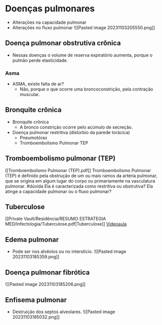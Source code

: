 # Doenças pulmonares
* Alterações na capacidade pulmonar 
* Alterações no fluxo pulmonar
![[Pasted image 20231103205550.png]]
## Doença pulmonar obstrutiva crônica
* Nessas doenças o volume de reserva expiratório aumenta, porque o pulmão perde elasticidade. 
### Asma
* ASMA, existe falta de ar? 
	* Não, porque o que ocorre uma broncoconstrição, pela contração muscular. 
## Bronquite crônica
* Bronquite crônica
	* A bronco constrição ocorre pelo acúmulo de secreção. 
* Doença pulmonar restritiva (distúrbio da parede torácica)
	* Pneumotórax
	* Tromboembolismo Pulmonar TEP
## Tromboembolismo pulmonar (TEP)
[[Tromboembolismo Pulmonar (TEP).pdf]]
Tromboembolismo Pulmonar (TEP) é definido pela obstrução de um ou mais ramos da artéria pulmonar, que se origina em algum lugar do corpo ou primariamente na vasculatura pulmonar.
#dúvida 
Ela é caracterizada como restritiva ou obstrutiva? 
Ela atinge a capacidade pulmonar ou o fluxo pulmonar? 
## Tuberculose
[[Private Vault/Residência/RESUMO ESTRATEGIA MED/Infectologia/Tuberculose.pdf|Tuberculose]]
[Videoaula](https://youtu.be/StPq4zQ8gaA?si=WvTVcUIPaYgOTN5l)

## Edema pulmonar 
* Pode ser nos alvéolos ou no interstício. 
![[Pasted image 20231103185359.png]]
## Doença pulmonar fibrótica
![[Pasted image 20231103185206.png]]
## Enfisema pulmonar 
* Destruição dos septos alveolares. 
![[Pasted image 20231103185032.png]]